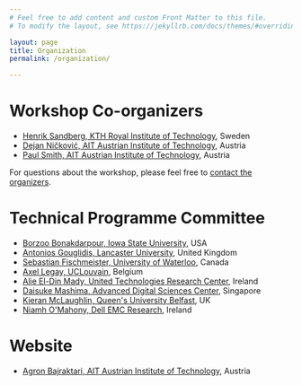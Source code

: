 ```yaml
---
# Feel free to add content and custom Front Matter to this file.
# To modify the layout, see https://jekyllrb.com/docs/themes/#overriding-theme-defaults

layout: page
title: Organization
permalink: /organization/

---
```


# Workshop Co-organizers
* [Henrik Sandberg, KTH Royal Institute of Technology](https://people.kth.se/~hsan/), Sweden
* [Dejan Ničković, AIT Austrian Institute of Technology](https://www.ait.ac.at/ueber-das-ait/researcher-profiles/?tx_aitprofile_pi1%5Bname%5D=Nickovic-Dejan), Austria
* [Paul Smith, AIT Austrian Institute of Technology](https://psmth.github.io/), Austria

For questions about the workshop, please feel free to [contact the organizers](mailto:paul.smith@ait.ac.at).

# Technical Programme Committee

* [Borzoo Bonakdarpour, Iowa State University](http://web.cs.iastate.edu/~borzoo/), USA
* [Antonios Gouglidis, Lancaster University](http://www.lancaster.ac.uk/scc/about-us/people/antonios-gouglidis), United Kingdom
* [Sebastian Fischmeister, University of Waterloo](https://uwaterloo.ca/embedded-software-group/people-profiles/sebastian-fischmeister), Canada
* [Axel Legay, UCLouvain](https://scholar.google.com/citations?user=6sGLpJIAAAAJ&hl=en), Belgium
* [Alie El-Din Mady, United Technologies Research Center](https://www.researchgate.net/profile/Alie_El_Din_Mady), Ireland
* [Daisuke Mashima, Advanced Digital Sciences Center](https://adsc.illinois.edu/people/daisuke-mashima), Singapore
* [Kieran McLaughlin, Queen's University Belfast](https://pure.qub.ac.uk/portal/en/persons/kieran-mclaughlin(31c4903b-a883-4ccd-8d7c-921e0612a887).html), UK
* [Niamh O'Mahony, Dell EMC Research](https://www.linkedin.com/in/nmomahony/), Ireland

# Website
* [Agron Bajraktari, AIT Austrian Institute of Technology](https://be.linkedin.com/in/bajraktari-agron-94400b141), Austria
